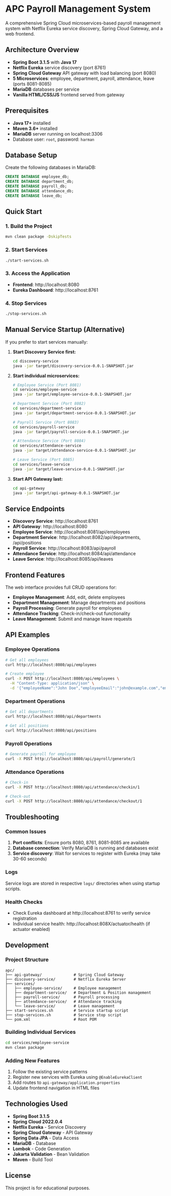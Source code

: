 # APC Payroll Management System

A comprehensive Spring Cloud microservices-based payroll management system with Netflix Eureka service discovery, Spring Cloud Gateway, and a web frontend.

## Architecture Overview

- **Spring Boot 3.1.5** with **Java 17**
- **Netflix Eureka** service discovery (port 8761)
- **Spring Cloud Gateway** API gateway with load balancing (port 8080)
- **5 Microservices**: employee, department, payroll, attendance, leave (ports 8081-8085)
- **MariaDB** databases per service
- **Vanilla HTML/CSS/JS** frontend served from gateway

## Prerequisites

- **Java 17+** installed
- **Maven 3.6+** installed
- **MariaDB** server running on localhost:3306
- Database user: `root`, password: `harman`

## Database Setup

Create the following databases in MariaDB:
```sql
CREATE DATABASE employee_db;
CREATE DATABASE department_db;
CREATE DATABASE payroll_db;
CREATE DATABASE attendance_db;
CREATE DATABASE leave_db;
```

## Quick Start

### 1. Build the Project
```bash
mvn clean package -DskipTests
```

### 2. Start Services
```bash
./start-services.sh
```

### 3. Access the Application
- **Frontend**: http://localhost:8080
- **Eureka Dashboard**: http://localhost:8761

### 4. Stop Services
```bash
./stop-services.sh
```

## Manual Service Startup (Alternative)

If you prefer to start services manually:

1. **Start Discovery Service first:**
   ```bash
   cd discovery-service
   java -jar target/discovery-service-0.0.1-SNAPSHOT.jar
   ```

2. **Start individual microservices:**
   ```bash
   # Employee Service (Port 8081)
   cd services/employee-service
   java -jar target/employee-service-0.0.1-SNAPSHOT.jar

   # Department Service (Port 8082)
   cd services/department-service
   java -jar target/department-service-0.0.1-SNAPSHOT.jar

   # Payroll Service (Port 8083)
   cd services/payroll-service
   java -jar target/payroll-service-0.0.1-SNAPSHOT.jar

   # Attendance Service (Port 8084)
   cd services/attendance-service
   java -jar target/attendance-service-0.0.1-SNAPSHOT.jar

   # Leave Service (Port 8085)
   cd services/leave-service
   java -jar target/leave-service-0.0.1-SNAPSHOT.jar
   ```

3. **Start API Gateway last:**
   ```bash
   cd api-gateway
   java -jar target/api-gateway-0.0.1-SNAPSHOT.jar
   ```

## Service Endpoints

- **Discovery Service**: http://localhost:8761
- **API Gateway**: http://localhost:8080
- **Employee Service**: http://localhost:8081/api/employees
- **Department Service**: http://localhost:8082/api/departments, /api/positions
- **Payroll Service**: http://localhost:8083/api/payroll
- **Attendance Service**: http://localhost:8084/api/attendance
- **Leave Service**: http://localhost:8085/api/leaves

## Frontend Features

The web interface provides full CRUD operations for:
- **Employee Management**: Add, edit, delete employees
- **Department Management**: Manage departments and positions
- **Payroll Processing**: Generate payroll for employees
- **Attendance Tracking**: Check-in/check-out functionality
- **Leave Management**: Submit and manage leave requests

## API Examples

### Employee Operations
```bash
# Get all employees
curl http://localhost:8080/api/employees

# Create employee
curl -X POST http://localhost:8080/api/employees \
  -H "Content-Type: application/json" \
  -d '{"employeeName":"John Doe","employeeEmail":"john@example.com","employeeJoinDate":"2023-01-01","departmentId":1,"positionId":1}'
```

### Department Operations
```bash
# Get all departments
curl http://localhost:8080/api/departments

# Get all positions
curl http://localhost:8080/api/positions
```

### Payroll Operations
```bash
# Generate payroll for employee
curl -X POST http://localhost:8080/api/payroll/generate/1
```

### Attendance Operations
```bash
# Check-in
curl -X POST http://localhost:8080/api/attendance/checkin/1

# Check-out
curl -X POST http://localhost:8080/api/attendance/checkout/1
```

## Troubleshooting

### Common Issues

1. **Port conflicts**: Ensure ports 8080, 8761, 8081-8085 are available
2. **Database connection**: Verify MariaDB is running and databases exist
3. **Service discovery**: Wait for services to register with Eureka (may take 30-60 seconds)

### Logs
Service logs are stored in respective `logs/` directories when using startup scripts.

### Health Checks
- Check Eureka dashboard at http://localhost:8761 to verify service registration
- Individual service health: http://localhost:808X/actuator/health (if actuator enabled)

## Development

### Project Structure
```
apc/
├── api-gateway/              # Spring Cloud Gateway
├── discovery-service/        # Netflix Eureka Server
├── services/
│   ├── employee-service/     # Employee management
│   ├── department-service/   # Department & Position management
│   ├── payroll-service/      # Payroll processing
│   ├── attendance-service/   # Attendance tracking
│   └── leave-service/        # Leave management
├── start-services.sh         # Service startup script
├── stop-services.sh          # Service stop script
└── pom.xml                   # Root POM
```

### Building Individual Services
```bash
cd services/employee-service
mvn clean package
```

### Adding New Features
1. Follow the existing service patterns
2. Register new services with Eureka using `@EnableEurekaClient`
3. Add routes to `api-gateway/application.properties`
4. Update frontend navigation in HTML files

## Technologies Used

- **Spring Boot 3.1.5**
- **Spring Cloud 2022.0.4**
- **Netflix Eureka** - Service Discovery
- **Spring Cloud Gateway** - API Gateway
- **Spring Data JPA** - Data Access
- **MariaDB** - Database
- **Lombok** - Code Generation
- **Jakarta Validation** - Bean Validation
- **Maven** - Build Tool

## License

This project is for educational purposes.